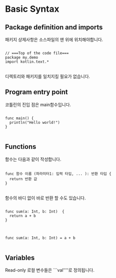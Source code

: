 Basic Syntax
==========
## Package definition and imports
패키지 상제사항은 소스파일의 맨 위에 위치해야합니다.
<pre>
<code>
// ===Top of the code file===
package my.demo
import kotlin.text.*
</code>
</pre>
디렉토리와 패키지를 일치지킬 필요가 없습니다. 

## Program entry point
코틀린의 진입 점은 main함수입니다.
<pre>
<code>
func main() {
  println("Hello world!")
}
</code>
</pre>

## Functions
함수는 다음과 같이 작성합니다.

<pre>
<code>
func 함수 이름 (파라미터1: 입력 타입, ... ): 반환 타입 {
  return 반환 값
}
</code>
</pre>

함수의 바디 없이 바로 반환 할 수도 있습니다.

<pre>
<code>
func sum(a: Int, b: Int)  {
  return a + b
}
</code>
</pre>

<pre>
<code>
func sum(a: Int, b: Int) = a + b
</code>
</pre>

## Variables
Read-only 로컬 변수들은 ```val''''로 정의됩니다. 

